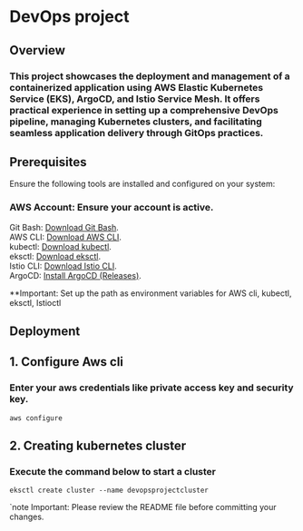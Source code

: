 # DevOps project
## Overview
### This project showcases the deployment and management of a containerized application using AWS Elastic Kubernetes Service (EKS), ArgoCD, and Istio Service Mesh. It offers practical experience in setting up a comprehensive DevOps pipeline, managing Kubernetes clusters, and facilitating seamless application delivery through GitOps practices.

## Prerequisites

Ensure the following tools are installed and configured on your system:

### AWS Account: Ensure your account is active.  
Git Bash: [Download Git Bash](https://git-scm.com/downloads).  
AWS CLI: [Download AWS CLI](https://docs.aws.amazon.com/cli/latest/userguide/getting-started-install.html).  
kubectl: [Download kubectl](https://kubernetes.io/docs/tasks/tools/).  
eksctl: [Download eksctl](https://eksctl.io/installation/).  
Istio CLI: [Download Istio CLI](https://eksctl.io/installation/).  
ArgoCD: [Install ArgoCD (Releases)](https://eksctl.io/installation/).  

**Important: Set up the path as environment variables for AWS cli, kubectl, eksctl, Istioctl

## Deployment

## 1. Configure Aws cli
### Enter your aws credentials like private access key and security key.
```
aws configure
```
## 2. Creating kubernetes cluster
### Execute the command below to start a cluster

```
eksctl create cluster --name devopsprojectcluster
```
`note
Important: Please review the README file before committing your changes.
